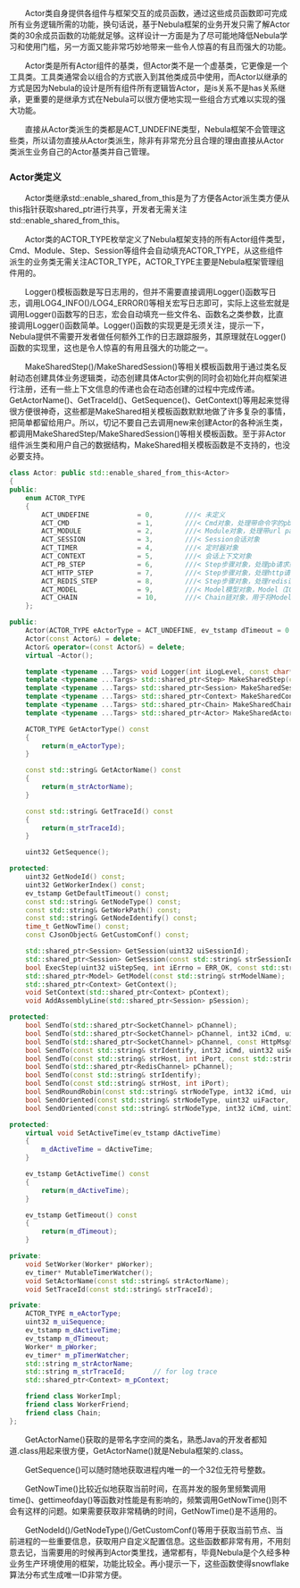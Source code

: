 &emsp;&emsp;Actor类自身提供各组件与框架交互的成员函数，通过这些成员函数即可完成所有业务逻辑所需的功能，换句话说，基于Nebula框架的业务开发只需了解Actor类的30余成员函数的功能就足够。这样设计一方面是为了尽可能地降低Nebula学习和使用门槛，另一方面又能非常巧妙地带来一些令人惊喜的有且而强大的功能。

&emsp;&emsp;Actor类是所有Actor组件的基类，但Actor类不是一个虚基类，它更像是一个工具类。工具类通常会以组合的方式嵌入到其他类成员中使用，而Actor以继承的方式是因为Nebula的设计是所有组件所有逻辑皆Actor，是is关系不是has关系继承，更重要的是继承方式在Nebula可以很方便地实现一些组合方式难以实现的强大功能。

&emsp;&emsp;直接从Actor类派生的类都是ACT_UNDEFINE类型，Nebula框架不会管理这些类，所以请勿直接从Actor类派生，除非有非常充分且合理的理由直接从Actor类派生业务自己的Actor基类并自己管理。

### Actor类定义

&emsp;&emsp;Actor类继承std::enable_shared_from_this<Actor>是为了方便各Actor派生类方便从this指针获取shared_ptr进行共享，开发者无需关注std::enable_shared_from_this。

&emsp;&emsp;Actor类的ACTOR_TYPE枚举定义了Nebula框架支持的所有Actor组件类型，Cmd、Module、Step、Session等组件会自动填充ACTOR_TYPE，从这些组件派生的业务类无需关注ACTOR_TYPE，ACTOR_TYPE主要是Nebula框架管理组件用的。

&emsp;&emsp;Logger()模板函数是写日志用的，但并不需要直接调用Logger()函数写日志，调用LOG4_INFO()/LOG4_ERROR()等相关宏写日志即可，实际上这些宏就是调用Logger()函数写的日志，宏会自动填充一些文件名、函数名之类参数，比直接调用Logger()函数简单。Logger()函数的实现更是无须关注，提示一下，Nebula提供不需要开发者做任何额外工作的日志跟踪服务，其原理就在Logger()函数的实现里，这也是令人惊喜的有用且强大的功能之一。

&emsp;&emsp;MakeSharedStep()/MakeSharedSession()等相关模板函数用于通过类名反射动态创建具体业务逻辑类，动态创建具体Actor实例的同时会初始化并向框架进行注册，还有一些上下文信息的传递也会在动态创建的过程中完成传递。GetActorName()、GetTraceId()、GetSequence()、GetContext()等用起来觉得很方便很神奇，这些都是MakeShared相关模板函数默默地做了许多复杂的事情，把简单都留给用户。所以，切记不要自己去调用new来创建Actor的各种派生类，都调用MakeSharedStep/MakeSharedSession()等相关模板函数。至于非Actor组件派生类和用户自己的数据结构，MakeShared相关模板函数是不支持的，也没必要支持。

```C++
class Actor: public std::enable_shared_from_this<Actor>
{
public:
    enum ACTOR_TYPE
    {
        ACT_UNDEFINE            = 0,        ///< 未定义
        ACT_CMD                 = 1,        ///< Cmd对象，处理带命令字的pb请求
        ACT_MODULE              = 2,        ///< Module对象，处理带url path的http请求
        ACT_SESSION             = 3,        ///< Session会话对象
        ACT_TIMER               = 4,        ///< 定时器对象
        ACT_CONTEXT             = 5,        ///< 会话上下文对象
        ACT_PB_STEP             = 6,        ///< Step步骤对象，处理pb请求或响应
        ACT_HTTP_STEP           = 7,        ///< Step步骤对象，处理http请求或响应
        ACT_REDIS_STEP          = 8,        ///< Step步骤对象，处理redis请求或响应
        ACT_MODEL               = 9,        ///< Model模型对象，Model（IO无关）与Step（异步IO相关）共同构成功能链
        ACT_CHAIN               = 10,       ///< Chain链对象，用于将Model和Step组合成功能链
    };

public:
    Actor(ACTOR_TYPE eActorType = ACT_UNDEFINE, ev_tstamp dTimeout = 0.0);
    Actor(const Actor&) = delete;
    Actor& operator=(const Actor&) = delete;
    virtual ~Actor();

    template <typename ...Targs> void Logger(int iLogLevel, const char* szFileName, unsigned int uiFileLine, const char* szFunction, Targs&&... args);
    template <typename ...Targs> std::shared_ptr<Step> MakeSharedStep(const std::string& strStepName, Targs&&... args);
    template <typename ...Targs> std::shared_ptr<Session> MakeSharedSession(const std::string& strSessionName, Targs&&... args);
    template <typename ...Targs> std::shared_ptr<Context> MakeSharedContext(const std::string& strContextName, Targs&&... args);
    template <typename ...Targs> std::shared_ptr<Chain> MakeSharedChain(const std::string& strChainName, Targs&&... args);
    template <typename ...Targs> std::shared_ptr<Actor> MakeSharedActor(const std::string& strActorName, Targs&&... args);

    ACTOR_TYPE GetActorType() const
    {
        return(m_eActorType);
    }

    const std::string& GetActorName() const
    {
        return(m_strActorName);
    }

    const std::string& GetTraceId() const
    {
        return(m_strTraceId);
    }

    uint32 GetSequence();

protected:
    uint32 GetNodeId() const;
    uint32 GetWorkerIndex() const;
    ev_tstamp GetDefaultTimeout() const;
    const std::string& GetNodeType() const;
    const std::string& GetWorkPath() const;
    const std::string& GetNodeIdentify() const;
    time_t GetNowTime() const;
    const CJsonObject& GetCustomConf() const;

    std::shared_ptr<Session> GetSession(uint32 uiSessionId);
    std::shared_ptr<Session> GetSession(const std::string& strSessionId);
    bool ExecStep(uint32 uiStepSeq, int iErrno = ERR_OK, const std::string& strErrMsg = "", void* data = NULL);
    std::shared_ptr<Model> GetModel(const std::string& strModelName);
    std::shared_ptr<Context> GetContext();
    void SetContext(std::shared_ptr<Context> pContext);
    void AddAssemblyLine(std::shared_ptr<Session> pSession);

protected:
    bool SendTo(std::shared_ptr<SocketChannel> pChannel);
    bool SendTo(std::shared_ptr<SocketChannel> pChannel, int32 iCmd, uint32 uiSeq, const MsgBody& oMsgBody);
    bool SendTo(std::shared_ptr<SocketChannel> pChannel, const HttpMsg& oHttpMsg);
    bool SendTo(const std::string& strIdentify, int32 iCmd, uint32 uiSeq, const MsgBody& oMsgBody);
    bool SendTo(const std::string& strHost, int iPort, const std::string& strUrlPath, const HttpMsg& oHttpMsg);
    bool SendTo(std::shared_ptr<RedisChannel> pChannel);
    bool SendTo(const std::string& strIdentify);
    bool SendTo(const std::string& strHost, int iPort);
    bool SendRoundRobin(const std::string& strNodeType, int32 iCmd, uint32 uiSeq, const MsgBody& oMsgBody);
    bool SendOriented(const std::string& strNodeType, uint32 uiFactor, int32 iCmd, uint32 uiSeq, const MsgBody& oMsgBody);
    bool SendOriented(const std::string& strNodeType, int32 iCmd, uint32 uiSeq, const MsgBody& oMsgBody);

protected:
    virtual void SetActiveTime(ev_tstamp dActiveTime)
    {
        m_dActiveTime = dActiveTime;
    }

    ev_tstamp GetActiveTime() const
    {
        return(m_dActiveTime);
    }

    ev_tstamp GetTimeout() const
    {
        return(m_dTimeout);
    }

private:
    void SetWorker(Worker* pWorker);
    ev_timer* MutableTimerWatcher();
    void SetActorName(const std::string& strActorName);
    void SetTraceId(const std::string& strTraceId);

private:
    ACTOR_TYPE m_eActorType;
    uint32 m_uiSequence;
    ev_tstamp m_dActiveTime;
    ev_tstamp m_dTimeout;
    Worker* m_pWorker;
    ev_timer* m_pTimerWatcher;
    std::string m_strActorName;
    std::string m_strTraceId;       // for log trace
    std::shared_ptr<Context> m_pContext;

    friend class WorkerImpl;
    friend class WorkerFriend;
    friend class Chain;
};
```

&emsp;&emsp;GetActorName()获取的是带名字空间的类名，熟悉Java的开发者都知道.class用起来很方便，GetActorName()就是Nebula框架的.class。

&emsp;&emsp;GetSequence()可以随时随地获取进程内唯一的一个32位无符号整数。

&emsp;&emsp;GetNowTime()比较近似地获取当前时间，在高并发的服务里频繁调用time()、gettimeofday()等函数对性能是有影响的，频繁调用GetNowTime()则不会有这样的问题。如果需要获取非常精确的时间，GetNowTime()是不适用的。

&emsp;&emsp;GetNodeId()/GetNodeType()/GetCustomConf()等用于获取当前节点、当前进程的一些重要信息，获取用户自定义配置信息。这些函数都非常有用，不用刻意去记，当需要用的时候再到Actor类里找，通常都有，毕竟Nebula是个久经多种业务生产环境使用的框架，功能比较全。再小提示一下，这些函数使得snowflake算法分布式生成唯一ID非常方便。

&emsp;&emsp;